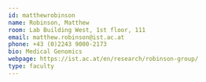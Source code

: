 ```yaml
---
id: matthewrobinson
name: Robinson, Matthew
room: Lab Building West, 1st floor, 111
email: matthew.robinson@ist.ac.at
phone: +43 (0)2243 9000-2173
bio: Medical Genomics
webpage: https://ist.ac.at/en/research/robinson-group/
type: faculty
---
```

